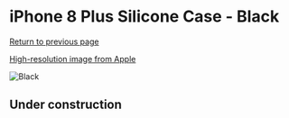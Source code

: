 # iPhone 8 Plus Silicone Case - Black

[Return to previous page](/iphone_7)

[High-resolution image from Apple](https://store.storeimages.cdn-apple.com/8756/as-images.apple.com/is/MQGW2?wid=4500&hei=4500&fmt=png)

<div style="width: 512px"><img src="/almost_uncompressed/MQGW2.webp" alt="Black"></div>

## Under construction
